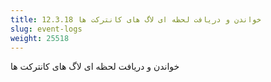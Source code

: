 ```yaml
---
title: 12.3.18 خواندن و دریافت لحظه ای لاگ های کانترکت ها
slug: event-logs
weight: 25518
---
```

خواندن و دریافت لحظه ای لاگ های کانترکت ها